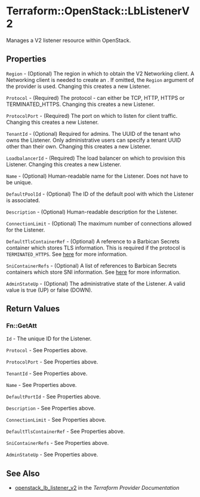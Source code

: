 # Terraform::OpenStack::LbListenerV2

Manages a V2 listener resource within OpenStack.

## Properties

`Region` - (Optional) The region in which to obtain the V2 Networking client. A Networking client is needed to create an . If omitted, the `Region` argument of the provider is used. Changing this creates a new Listener.

`Protocol` - (Required) The protocol - can either be TCP, HTTP, HTTPS or TERMINATED_HTTPS. Changing this creates a new Listener.

`ProtocolPort` - (Required) The port on which to listen for client traffic. Changing this creates a new Listener.

`TenantId` - (Optional) Required for admins. The UUID of the tenant who owns the Listener.  Only administrative users can specify a tenant UUID other than their own. Changing this creates a new Listener.

`LoadbalancerId` - (Required) The load balancer on which to provision this Listener. Changing this creates a new Listener.

`Name` - (Optional) Human-readable name for the Listener. Does not have to be unique.

`DefaultPoolId` - (Optional) The ID of the default pool with which the Listener is associated.

`Description` - (Optional) Human-readable description for the Listener.

`ConnectionLimit` - (Optional) The maximum number of connections allowed for the Listener.

`DefaultTlsContainerRef` - (Optional) A reference to a Barbican Secrets container which stores TLS information. This is required if the protocol is `TERMINATED_HTTPS`. See [here](https://wiki.openstack.org/wiki/Network/LBaaS/docs/how-to-create-tls-loadbalancer) for more information.

`SniContainerRefs` - (Optional) A list of references to Barbican Secrets containers which store SNI information. See [here](https://wiki.openstack.org/wiki/Network/LBaaS/docs/how-to-create-tls-loadbalancer) for more information.

`AdminStateUp` - (Optional) The administrative state of the Listener. A valid value is true (UP) or false (DOWN).


## Return Values

### Fn::GetAtt

`Id` - The unique ID for the Listener.

`Protocol` - See Properties above.

`ProtocolPort` - See Properties above.

`TenantId` - See Properties above.

`Name` - See Properties above.

`DefaultPortId` - See Properties above.

`Description` - See Properties above.

`ConnectionLimit` - See Properties above.

`DefaultTlsContainerRef` - See Properties above.

`SniContainerRefs` - See Properties above.

`AdminStateUp` - See Properties above.

## See Also

* [openstack_lb_listener_v2](https://www.terraform.io/docs/providers/openstack/r/lb_listener_v2.html) in the _Terraform Provider Documentation_